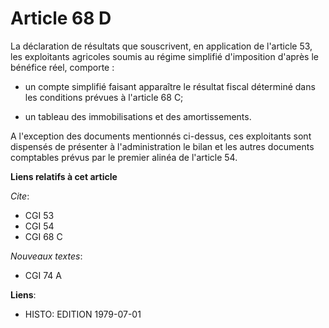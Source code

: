 # Article 68 D

La déclaration de résultats que souscrivent, en application de l'article 53, les exploitants agricoles soumis au régime
simplifié d'imposition d'après le bénéfice réel, comporte :

- un compte simplifié faisant apparaître le résultat fiscal déterminé dans les conditions prévues à l'article 68 C;

- un tableau des immobilisations et des amortissements.

A l'exception des documents mentionnés ci-dessus, ces exploitants sont dispensés de présenter à l'administration le bilan et
les autres documents comptables prévus par le premier alinéa de l'article 54.

**Liens relatifs à cet article**

_Cite_:

  - CGI 53
  - CGI 54
  - CGI 68 C

_Nouveaux textes_:

  - CGI 74 A

**Liens**:

  - HISTO: EDITION 1979-07-01
